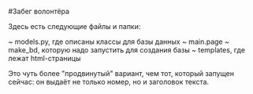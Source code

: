 #Забег волонтёра

Здесь есть следующие файлы и папки:

~ models.py, где описаны классы для базы данных
~ main.page
~ make_bd, которую надо запустить для создания базы
~ templates, где лежат html-страницы

Это чуть более "продвинутый" вариант, чем тот, который запущен сейчас: он выдаёт не только номер, но и заголовок текста.
